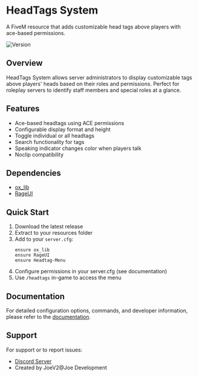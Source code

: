 # HeadTags System

A FiveM resource that adds customizable head tags above players with ace-based permissions.

![Version](https://img.shields.io/badge/version-1.3.0-blue.svg)

## Overview

HeadTags System allows server administrators to display customizable tags above players' heads based on their roles and permissions. Perfect for roleplay servers to identify staff members and special roles at a glance.

## Features

- Ace-based headtags using ACE permissions
- Configurable display format and height
- Toggle individual or all headtags
- Search functionality for tags
- Speaking indicator changes color when players talk
- Noclip compatibility

## Dependencies

- [ox_lib](https://github.com/overextended/ox_lib)
- [RageUI](https://github.com/Joe-Development/Headtag-Menu/releases/download/release/RageUI.zip)

## Quick Start

1. Download the latest release
2. Extract to your resources folder
3. Add to your `server.cfg`:
   ```
   ensure ox_lib
   ensure RageUI
   ensure Headtag-Menu
   ```
4. Configure permissions in your server.cfg (see documentation)
5. Use `/headtags` in-game to access the menu

## Documentation

For detailed configuration options, commands, and developer information, please refer to the [documentation](./docs/documentation.md).

## Support

For support or to report issues:
- [Discord Server](https://discord.gg/TZFPF2n5Ys)
- Created by JoeV2@Joe Development